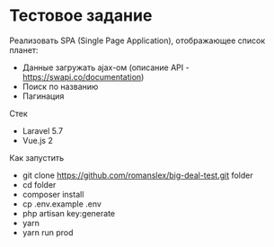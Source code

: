 # Тестовое задание
Реализовать SPA (Single Page Application), отображающее список планет:
- Данные загружать ajax-ом (описание API - https://swapi.co/documentation)
- Поиск по названию
- Пагинация

Стек
- Laravel 5.7
- Vue.js 2

Как запустить
- git clone https://github.com/romanslex/big-deal-test.git folder
- cd folder
- composer install
- cp .env.example .env
- php artisan key:generate
- yarn
- yarn run prod
